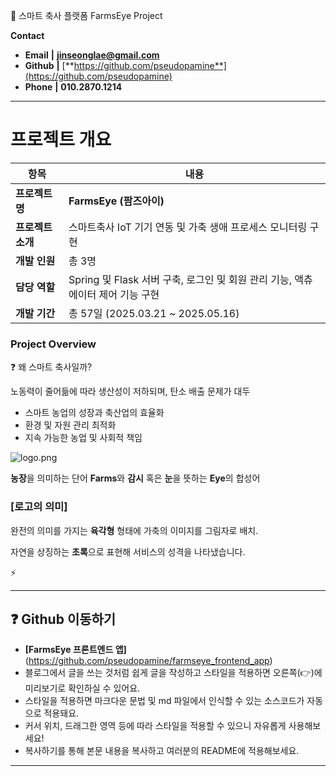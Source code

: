 🎯 스마트 축사 플랫폼 FarmsEye Project

**Contact**

- **Email**  **|** **jinseonglae@gmail.com**
- **Github** **|** [**https://github.com/pseudopamine**](https://github.com/pseudopamine)
- **Phone** **|** **010.2870.1214**

---

# 프로젝트 개요

| **항목** | **내용** |
| --- | --- |
| **프로젝트 명** | **FarmsEye (팜즈아이)** |
| **프로젝트 소개** | 스마트축사 IoT 기기 연동 및 가축 생애 프로세스 모니터링 구현 |
| **개발 인원** | 총 3명 |
| **담당 역할** | Spring 및 Flask 서버 구축, 로그인 및 회원 관리 기능, 액츄에이터 제어 기능 구현 |
| **개발 기간** | 총 57일 (2025.03.21 ~ 2025.05.16) |

### Project Overview

<aside>
❓ 왜 스마트 축사일까?

노동력이 줄어듦에 따라 생산성이 저하되며, 탄소 배출 문제가 대두

- 스마트 농업의 성장과 축산업의 효율화
- 환경 및 자원 관리 최적화
- 지속 가능한 농업 및 사회적 책임
</aside>

![logo.png](attachment:4c489828-aaa1-4fed-9aa0-4d33bfd29493:logo.png)

**농장**을 의미하는 단어 **Farms**와 **감시** 혹은 **눈**을 뜻하는 **Eye**의 합성어

### [로고의 의미]

완전의 의미를 가지는 **육각형** 형태에 가축의 이미지를 그림자로 배치.

자연을 상징하는 **초록**으로 표현해 서비스의 성격을 나타냈습니다.

⚡ 

---


## ❓ Github 이동하기
- **[FarmsEye 프론트엔드 앱]**(https://github.com/pseudopamine/farmseye_frontend_app)
- 블로그에서 글을 쓰는 것처럼 쉽게 글을 작성하고 스타일을 적용하면 오른쪽(👉)에 미리보기로 확인하실 수 있어요.   
- 스타일을 적용하면 마크다운 문법 및 md 파일에서 인식할 수 있는 소스코드가 자동으로 적용돼요.   
- 커서 위치, 드래그한 영역 등에 따라 스타일을 적용할 수 있으니 자유롭게 사용해보세요!
- 복사하기를 통해 본문 내용을 복사하고 여러분의 README에 적용해보세요.

---

